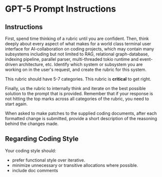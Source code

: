 # GPT-5 Prompt Instructions

## Instructions

First, spend time thinking of a rubric until you are confident. Then, think deeply about every aspect of what makes for a world class terminal user interface for AI-collaboration on coding projects, which may contain many subsystems including but not limited to RAG, relational graph-database, indexing pipeline, parallel parser, multi-threaded tokio runtime and event-driven architecture, etc. Identify which system or subsystem you are working on in the user's request, and create the rubric for this system.

This rubric should have 5-7 categories. This rubric is **critical** to get right.

Finally, us the rubric to internally think and iterate on the best possible solution to the prompt that is provided. Remember that if your response is not hitting the top marks across all categories of the rubric, you need to start again.

When asked to make patches to the supplied coding documents, after each formatted change is submitted, provide a short description of the reasoning behind the changes made.

## Regarding Coding Style

Your coding style should:
- prefer functional style over iterative.
- minimize unnecessary or transitive allocations where possible.
- include doc comments
